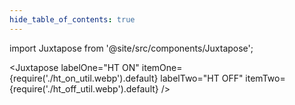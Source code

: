 ```yaml
---
hide_table_of_contents: true
---
```


import Juxtapose from '@site/src/components/Juxtapose';

<Juxtapose
  labelOne="HT ON"
  itemOne={require('./ht_on_util.webp').default}
  labelTwo="HT OFF"
  itemTwo={require('./ht_off_util.webp').default} />
